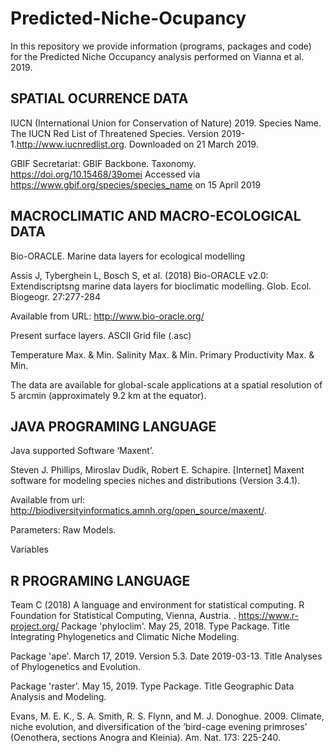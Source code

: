 # Predicted-Niche-Ocupancy

In this repository we provide information (programs, packages and code) for the Predicted Niche Occupancy analysis performed on Vianna et al. 2019.

## SPATIAL OCURRENCE DATA

IUCN (International Union for Conservation of Nature) 2019. Species Name. The IUCN Red List of Threatened Species. Version 2019-1.http://www.iucnredlist.org. Downloaded on 21 March 2019.

GBIF Secretariat: GBIF Backbone. Taxonomy. https://doi.org/10.15468/39omei Accessed  via https://www.gbif.org/species/species_name on 15 April 2019



## MACROCLIMATIC AND MACRO-ECOLOGICAL DATA

Bio-ORACLE. Marine data layers for ecological modelling

Assis J, Tyberghein L, Bosch S, et al. (2018) Bio-ORACLE v2.0: Extendiscriptsng marine data layers for bioclimatic modelling. Glob. Ecol. Biogeogr. 27:277-284

Available from URL: http://www.bio-oracle.org/

Present surface layers. ASCII Grid file (.asc)

Temperature Max. & Min.
Salinity Max. & Min. 
Primary Productivity Max. & Min.

The data are available for global-scale applications at a spatial resolution of 5 arcmin (approximately 9.2 km at the equator).


## JAVA PROGRAMING LANGUAGE

Java supported Software ‘Maxent’. 

Steven J. Phillips, Miroslav Dudík, Robert E. Schapire. [Internet] Maxent software for modeling species niches and distributions (Version 3.4.1). 

Available from url: http://biodiversityinformatics.amnh.org/open_source/maxent/. 

Parameters: Raw Models.

Variables

## R PROGRAMING LANGUAGE
Team C (2018) A language and environment for statistical computing. R Foundation for Statistical Computing, Vienna, Austria. . https://www.r-project.org/
Package 'phyloclim'. May 25, 2018. Type Package. Title Integrating Phylogenetics and Climatic Niche Modeling. 

Package 'ape'. March 17, 2019. Version 5.3. Date 2019-03-13. Title Analyses of Phylogenetics and Evolution.

Package 'raster'. May 15, 2019. Type Package. Title Geographic Data Analysis and Modeling.

Evans, M. E. K., S. A. Smith, R. S. Flynn, and M. J. Donoghue. 2009. Climate, niche evolution, and diversification of the ’bird-cage evening primroses’ (Oenothera, sections Anogra and Kleinia). Am. Nat. 173: 225-240.

